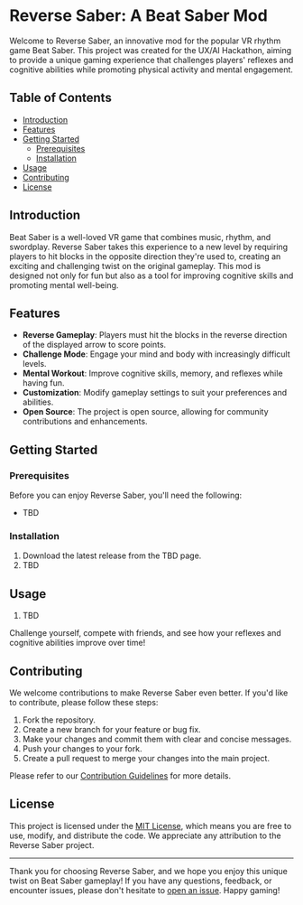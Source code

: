 # Reverse Saber: A Beat Saber Mod



Welcome to Reverse Saber, an innovative mod for the popular VR rhythm game Beat Saber. This project was created for the UX/AI Hackathon, aiming to provide a unique gaming experience that challenges players' reflexes and cognitive abilities while promoting physical activity and mental engagement.

## Table of Contents

- [Introduction](#introduction)
- [Features](#features)
- [Getting Started](#getting-started)
  - [Prerequisites](#prerequisites)
  - [Installation](#installation)
- [Usage](#usage)
- [Contributing](#contributing)
- [License](#license)

## Introduction

Beat Saber is a well-loved VR game that combines music, rhythm, and swordplay. Reverse Saber takes this experience to a new level by requiring players to hit blocks in the opposite direction they're used to, creating an exciting and challenging twist on the original gameplay. This mod is designed not only for fun but also as a tool for improving cognitive skills and promoting mental well-being.

## Features

- **Reverse Gameplay**: Players must hit the blocks in the reverse direction of the displayed arrow to score points.
- **Challenge Mode**: Engage your mind and body with increasingly difficult levels.
- **Mental Workout**: Improve cognitive skills, memory, and reflexes while having fun.
- **Customization**: Modify gameplay settings to suit your preferences and abilities.
- **Open Source**: The project is open source, allowing for community contributions and enhancements.

## Getting Started

### Prerequisites

Before you can enjoy Reverse Saber, you'll need the following:

- TBD

### Installation

1. Download the latest release from the TBD page.
2. TBD

## Usage

1. TBD

Challenge yourself, compete with friends, and see how your reflexes and cognitive abilities improve over time!

## Contributing

We welcome contributions to make Reverse Saber even better. If you'd like to contribute, please follow these steps:

1. Fork the repository.
2. Create a new branch for your feature or bug fix.
3. Make your changes and commit them with clear and concise messages.
4. Push your changes to your fork.
5. Create a pull request to merge your changes into the main project.

Please refer to our [Contribution Guidelines](CONTRIBUTING.md) for more details.

## License

This project is licensed under the [MIT License](LICENSE), which means you are free to use, modify, and distribute the code. We appreciate any attribution to the Reverse Saber project.

---

Thank you for choosing Reverse Saber, and we hope you enjoy this unique twist on Beat Saber gameplay! If you have any questions, feedback, or encounter issues, please don't hesitate to [open an issue](TBD). Happy gaming!

